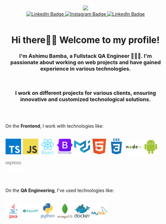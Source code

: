 <div id="header" align="center">
  <img src="https://media.giphy.com/media/y93slPbDMdeXJQONHa/giphy.gif" width="200"/>
</div>
<div id="badges" align="center">
  <a href="https://www.linkedin.com/in/ashimu-bamba/">
    <img src="https://img.shields.io/badge/LinkedIn-blue?style=for-the-badge&logo=linkedin&logoColor=white" alt="LinkedIn Badge"/>
  </a>
  <a href="https://www.instagram.com/">
   <img src="https://img.shields.io/badge/Instagram-pink?style=for-the-badge&logo=instagram&logoColor=purple" alt="Instagram Badge"/>
  </a>
  <a href="mailto:ashimu.nsue.barresiones@gmail.com">
  <img src="https://img.shields.io/badge/Gmail-white?style=for-the-badge&logo=gmail&logoColor=red" alt="LinkedIn Badge"/>
    </a>
</div>
<br>
<div align="center" color="white">
<h1>Hi there👋🏻 Welcome to my profile!</h1>
<h3>I'm Ashimu Bamba, a Fullstack QA Engineer 👩🏻‍💻. I'm passionate about working on web projects and have gained experience in various technologies.</h3>
<br>
<h3>I work on different projects for various clients, ensuring innovative and customized technological solutions. </h3>
<br>
<br>
</div>

On the **Frontend**, I work with technologies like:
<br>
<br>

<div>
  <img src="https://github.com/devicons/devicon/blob/master/icons/typescript/typescript-original.svg" title="Typescript" alt="Typescript"  width="50" height="50"/> 
  <img src="https://github.com/devicons/devicon/blob/master/icons/javascript/javascript-original.svg" title="JavaScript" alt="JavaScript"  width="50" height="50"/> 
  <img src="https://github.com/devicons/devicon/blob/master/icons/react/react-original-wordmark.svg" title="React" alt="React"  width="50" height="50"/> 
  <img src="https://github.com/devicons/devicon/blob/master/icons/bootstrap/bootstrap-original-wordmark.svg" title="Boostrap" alt="Boostrap"  width="50" height="50"/> 
  <img src="https://github.com/devicons/devicon/blob/master/icons/materialui/materialui-original.svg" title="Material UI" alt="Material UI" width="50" height="50"/> 
  <img src="https://github.com/devicons/devicon/blob/master/icons/html5/html5-original.svg" title="HTML5" alt="HTML"  width="50" height="50"/> 
  <img src="https://github.com/devicons/devicon/blob/master/icons/css3/css3-plain-wordmark.svg"  title="CSS3" alt="CSS"  width="50" height="50"/> 
  <img src="https://github.com/devicons/devicon/blob/master/icons/nodejs/nodejs-original-wordmark.svg" title="NodeJS" alt="NodeJS"  width="50" height="50"/> 
  <img src="https://github.com/devicons/devicon/blob/master/icons/android/android-original.svg" title="Android" alt="Android"  width="50" height="50"/> 
  <img src="https://github.com/devicons/devicon/blob/master/icons/express/express-original-wordmark.svg" title="Express" alt="Express"  width="50" height="50"/> 
  <br>
  <br>
  <br>
</div>

On the **QA Engineering**, I've used technologies like:
<br>
<br>

<div>
  <img src="https://github.com/devicons/devicon/blob/master/icons/java/java-original-wordmark.svg" title="Java" alt="Java" width="50" height="50"/> 
  <img src="https://github.com/devicons/devicon/blob/master/icons/fastapi/fastapi-original-wordmark.svg" title="FastAPI" alt="FastAPI" width="50" height="50"/> 
  <img src="https://github.com/devicons/devicon/blob/master/icons/python/python-original-wordmark.svg" title="Phyton" alt="Phython"  width="50" height="50"/> 
  <img src="https://github.com/devicons/devicon/blob/master/icons/mongodb/mongodb-original-wordmark.svg" title="MongoDB" alt="MongoDB"  width="50" height="50"/> 
  <img src="https://github.com/devicons/devicon/blob/master/icons/docker/docker-original-wordmark.svg" title="Docker" alt="Docker"  width="50" height="50"/> 
  <img src="https://github.com/devicons/devicon/blob/master/icons/mysql/mysql-original-wordmark.svg" title="MySQL"  alt="MySQL"  width="50" height="50"/> 
  <br>
  <br>
  <br>
</div>
